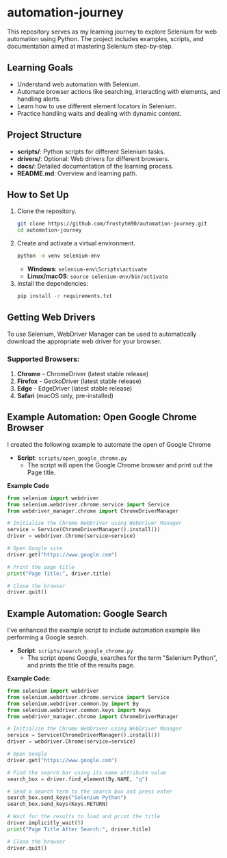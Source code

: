 # automation-journey

This repository serves as my learning journey to explore Selenium for web automation using Python. The project includes examples, scripts, and documentation aimed at mastering Selenium step-by-step.

## Learning Goals
- Understand web automation with Selenium.
- Automate browser actions like searching, interacting with elements, and handling alerts.
- Learn how to use different element locators in Selenium.
- Practice handling waits and dealing with dynamic content.

## Project Structure
- **scripts/**: Python scripts for different Selenium tasks.
- **drivers/**: Optional: Web drivers for different browsers.
- **docs/**: Detailed documentation of the learning process.
- **README.md**: Overview and learning path.

## How to Set Up
1. Clone the repository.
    ```bash
    git clone https://github.com/frostytm90/automation-journey.git
    cd automation-journey
    ```
2. Create and activate a virtual environment.
    ```bash
    python -m venv selenium-env
    ```
   - **Windows**: `selenium-env\Scripts\activate`
   - **Linux/macOS**: `source selenium-env/bin/activate`
3. Install the dependencies:
    ```bash
    pip install -r requirements.txt
    ```

## Getting Web Drivers
To use Selenium, WebDriver Manager can be used to automatically download the appropriate web driver for your browser.

### Supported Browsers:
1. **Chrome** - ChromeDriver (latest stable release)
2. **Firefox** - GeckoDriver (latest stable release)
3. **Edge** - EdgeDriver (latest stable release)
4. **Safari** (macOS only, pre-installed)

## Example Automation: Open Google Chrome Browser
I created the following example to automate the open of Google Chrome

- **Script**: `scripts/open_google_chrome.py`
    - The script will open the Google Chrome browser and print out the Page title.

**Example Code**
```python
from selenium import webdriver
from selenium.webdriver.chrome.service import Service
from webdriver_manager.chrome import ChromeDriverManager

# Initialize the Chrome WebDriver using WebDriver Manager
service = Service(ChromeDriverManager().install())
driver = webdriver.Chrome(service=service)

# Open Google site
driver.get("https://www.google.com")

# Print the page title
print("Page Title:", driver.title)

# Close the browser
driver.quit()
```

## Example Automation: Google Search
I've enhanced the example script to include automation example like performing a Google search.

- **Script**: `scripts/search_google_chrome.py`
  - The script opens Google, searches for the term "Selenium Python", and prints the title of the results page.

**Example Code**:

```python
from selenium import webdriver
from selenium.webdriver.chrome.service import Service
from selenium.webdriver.common.by import By
from selenium.webdriver.common.keys import Keys
from webdriver_manager.chrome import ChromeDriverManager

# Initialize the Chrome WebDriver using WebDriver Manager
service = Service(ChromeDriverManager().install())
driver = webdriver.Chrome(service=service)

# Open Google
driver.get("https://www.google.com")

# Find the search bar using its name attribute value
search_box = driver.find_element(By.NAME, "q")

# Send a search term to the search box and press enter
search_box.send_keys("Selenium Python")
search_box.send_keys(Keys.RETURN)

# Wait for the results to load and print the title
driver.implicitly_wait(5)
print("Page Title After Search:", driver.title)

# Close the browser
driver.quit()
